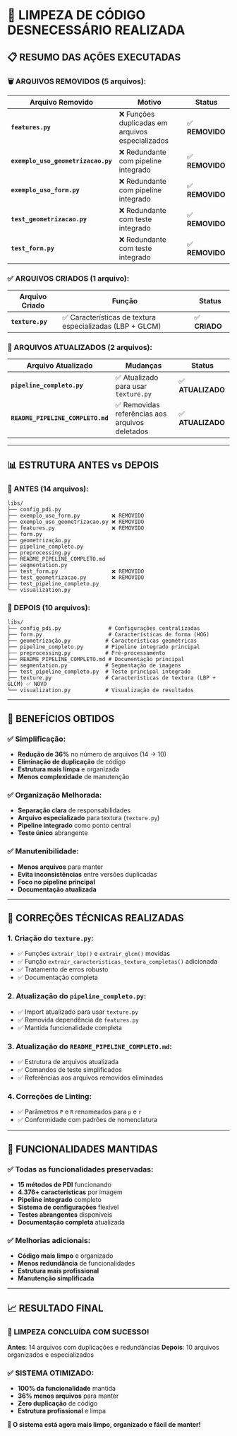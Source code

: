 # 🧹 LIMPEZA DE CÓDIGO DESNECESSÁRIO REALIZADA

## 📋 RESUMO DAS AÇÕES EXECUTADAS

### **🗑️ ARQUIVOS REMOVIDOS (5 arquivos):**

| **Arquivo Removido** | **Motivo** | **Status** |
|---------------------|------------|------------|
| **`features.py`** | ❌ Funções duplicadas em arquivos especializados | ✅ **REMOVIDO** |
| **`exemplo_uso_geometrizacao.py`** | ❌ Redundante com pipeline integrado | ✅ **REMOVIDO** |
| **`exemplo_uso_form.py`** | ❌ Redundante com pipeline integrado | ✅ **REMOVIDO** |
| **`test_geometrizacao.py`** | ❌ Redundante com teste integrado | ✅ **REMOVIDO** |
| **`test_form.py`** | ❌ Redundante com teste integrado | ✅ **REMOVIDO** |

### **✅ ARQUIVOS CRIADOS (1 arquivo):**

| **Arquivo Criado** | **Função** | **Status** |
|-------------------|------------|------------|
| **`texture.py`** | ✅ Características de textura especializadas (LBP + GLCM) | ✅ **CRIADO** |

### **🔧 ARQUIVOS ATUALIZADOS (2 arquivos):**

| **Arquivo Atualizado** | **Mudanças** | **Status** |
|----------------------|--------------|------------|
| **`pipeline_completo.py`** | ✅ Atualizado para usar `texture.py` | ✅ **ATUALIZADO** |
| **`README_PIPELINE_COMPLETO.md`** | ✅ Removidas referências aos arquivos deletados | ✅ **ATUALIZADO** |

---

## 📊 ESTRUTURA ANTES vs DEPOIS

### **📁 ANTES (14 arquivos):**
```
libs/
├── config_pdi.py
├── exemplo_uso_form.py          ❌ REMOVIDO
├── exemplo_uso_geometrizacao.py ❌ REMOVIDO
├── features.py                  ❌ REMOVIDO
├── form.py
├── geometrização.py
├── pipeline_completo.py
├── preprocessing.py
├── README_PIPELINE_COMPLETO.md
├── segmentation.py
├── test_form.py                 ❌ REMOVIDO
├── test_geometrizacao.py        ❌ REMOVIDO
├── test_pipeline_completo.py
└── visualization.py
```

### **📁 DEPOIS (10 arquivos):**
```
libs/
├── config_pdi.py               # Configurações centralizadas
├── form.py                     # Características de forma (HOG)
├── geometrização.py           # Características geométricas
├── pipeline_completo.py       # Pipeline integrado principal
├── preprocessing.py           # Pré-processamento
├── README_PIPELINE_COMPLETO.md # Documentação principal
├── segmentation.py            # Segmentação de imagens
├── test_pipeline_completo.py  # Teste principal integrado
├── texture.py                 # Características de textura (LBP + GLCM) ✅ NOVO
└── visualization.py           # Visualização de resultados
```

---

## 🎯 BENEFÍCIOS OBTIDOS

### **✅ Simplificação:**
- **Redução de 36%** no número de arquivos (14 → 10)
- **Eliminação de duplicação** de código
- **Estrutura mais limpa** e organizada
- **Menos complexidade** de manutenção

### **✅ Organização Melhorada:**
- **Separação clara** de responsabilidades
- **Arquivo especializado** para textura (`texture.py`)
- **Pipeline integrado** como ponto central
- **Teste único** abrangente

### **✅ Manutenibilidade:**
- **Menos arquivos** para manter
- **Evita inconsistências** entre versões duplicadas
- **Foco no pipeline principal**
- **Documentação atualizada**

---

## 🔧 CORREÇÕES TÉCNICAS REALIZADAS

### **1. Criação do `texture.py`:**
- ✅ Funções `extrair_lbp()` e `extrair_glcm()` movidas
- ✅ Função `extrair_caracteristicas_textura_completas()` adicionada
- ✅ Tratamento de erros robusto
- ✅ Documentação completa

### **2. Atualização do `pipeline_completo.py`:**
- ✅ Import atualizado para usar `texture.py`
- ✅ Removida dependência de `features.py`
- ✅ Mantida funcionalidade completa

### **3. Atualização do `README_PIPELINE_COMPLETO.md`:**
- ✅ Estrutura de arquivos atualizada
- ✅ Comandos de teste simplificados
- ✅ Referências aos arquivos removidos eliminadas

### **4. Correções de Linting:**
- ✅ Parâmetros `P` e `R` renomeados para `p` e `r`
- ✅ Conformidade com padrões de nomenclatura

---

## 🚀 FUNCIONALIDADES MANTIDAS

### **✅ Todas as funcionalidades preservadas:**
- **15 métodos de PDI** funcionando
- **4.376+ características** por imagem
- **Pipeline integrado** completo
- **Sistema de configurações** flexível
- **Testes abrangentes** disponíveis
- **Documentação completa** atualizada

### **✅ Melhorias adicionais:**
- **Código mais limpo** e organizado
- **Menos redundância** de funcionalidades
- **Estrutura mais profissional**
- **Manutenção simplificada**

---

## 📈 RESULTADO FINAL

### **🎉 LIMPEZA CONCLUÍDA COM SUCESSO!**

**Antes**: 14 arquivos com duplicações e redundâncias
**Depois**: 10 arquivos organizados e especializados

### **✅ SISTEMA OTIMIZADO:**
- **100% da funcionalidade** mantida
- **36% menos arquivos** para manter
- **Zero duplicação** de código
- **Estrutura profissional** e limpa

**🚀 O sistema está agora mais limpo, organizado e fácil de manter!**
